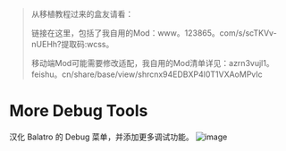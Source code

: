 > 从移植教程过来的盒友请看：
> 
> 链接在这里，包括了我自用的Mod：www。123865。com/s/scTKVv-nUEHh?提取码:wcss。
> 
> 移动端Mod可能需要修改适配，我自用的Mod清单详见：azrn3vujl1。feishu。cn/share/base/view/shrcnx94EDBXP4l0T1VXAoMPvIc
# More Debug Tools   
汉化 Balatro 的 Debug 菜单，并添加更多调试功能。
![image](https://github.com/HorsenLiu/More-Debug-Tools/assets/50764745/8e0d67a9-075b-4f59-b16e-b44912c7fd1a)
